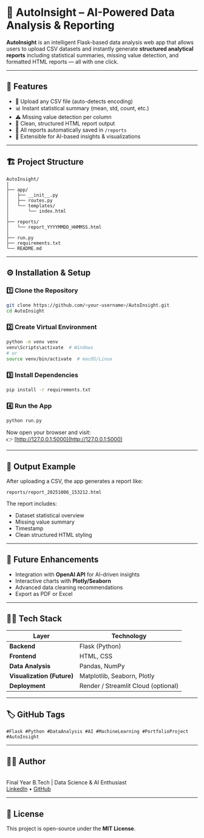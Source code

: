 # 🚀 AutoInsight – AI-Powered Data Analysis & Reporting

**AutoInsight** is an intelligent Flask-based data analysis web app that allows users to upload CSV datasets and instantly generate **structured analytical reports** including statistical summaries, missing value detection, and formatted HTML reports — all with one click.

---

## 🧩 Features

- 📂 Upload any CSV file (auto-detects encoding)
- 📊 Instant statistical summary (mean, std, count, etc.)
- ⚠️ Missing value detection per column
- 🎨 Clean, structured HTML report output
- 💾 All reports automatically saved in `/reports`
- 🧠 Extensible for AI-based insights & visualizations

---

## 🏗️ Project Structure

```
AutoInsight/
│
├── app/
│   ├── __init__.py
│   ├── routes.py
│   └── templates/
│       └── index.html
│
├── reports/
│   └── report_YYYYMMDD_HHMMSS.html
│
├── run.py
├── requirements.txt
└── README.md
```

---

## ⚙️ Installation & Setup

### 1️⃣ Clone the Repository
```bash
git clone https://github.com/<your-username>/AutoInsight.git
cd AutoInsight
```

### 2️⃣ Create Virtual Environment
```bash
python -m venv venv
venv\Scripts\activate  # Windows
# or
source venv/bin/activate  # macOS/Linux
```

### 3️⃣ Install Dependencies
```bash
pip install -r requirements.txt
```

### 4️⃣ Run the App
```bash
python run.py
```

Now open your browser and visit:  
👉 [http://127.0.0.1:5000](http://127.0.0.1:5000)

---

## 📂 Output Example

After uploading a CSV, the app generates a report like:
```
reports/report_20251006_153212.html
```

The report includes:
- Dataset statistical overview  
- Missing value summary  
- Timestamp  
- Clean structured HTML styling  

---

## 🚀 Future Enhancements

- Integration with **OpenAI API** for AI-driven insights  
- Interactive charts with **Plotly/Seaborn**  
- Advanced data cleaning recommendations  
- Export as PDF or Excel  

---

## 🧑‍💻 Tech Stack

| Layer | Technology |
|-------|-------------|
| **Backend** | Flask (Python) |
| **Frontend** | HTML, CSS |
| **Data Analysis** | Pandas, NumPy |
| **Visualization (Future)** | Matplotlib, Seaborn, Plotly |
| **Deployment** | Render / Streamlit Cloud (optional) |

---

## 🏷️ GitHub Tags
```
#Flask #Python #DataAnalysis #AI #MachineLearning #PortfolioProject #AutoInsight
```

---

## 🧑‍🎓 Author

**<LikhithKumarPaidimarri>**  
Final Year B.Tech | Data Science & AI Enthusiast  
[LinkedIn](https://www.linkedin.com/in/likhith-kumar-paidimarri-312603258/) • [GitHub](https://github.com/Likhith08105)

---

## 📜 License

This project is open-source under the **MIT License**.
